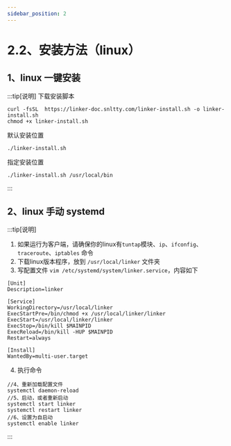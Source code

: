 ```yaml
---
sidebar_position: 2
---
```


# 2.2、安装方法（linux）

## 1、linux 一键安装
:::tip[说明]
下载安装脚本 
```
curl -fsSL  https://linker-doc.snltty.com/linker-install.sh -o linker-install.sh
chmod +x linker-install.sh
```
默认安装位置 
```
./linker-install.sh
```
指定安装位置 
```
./linker-install.sh /usr/local/bin
```
:::


## 2、linux 手动 systemd

:::tip[说明]
1. 如果运行为客户端，请确保你的linux有`tuntap`模块、`ip`、`ifconfig`、`traceroute`、`iptables` 命令
2. 下载linux版本程序，放到 `/usr/local/linker` 文件夹
3. 写配置文件 `vim /etc/systemd/system/linker.service`，内容如下
```
[Unit]
Description=linker

[Service]
WorkingDirectory=/usr/local/linker
ExecStartPre=/bin/chmod +x /usr/local/linker/linker
ExecStart=/usr/local/linker/linker
ExecStop=/bin/kill $MAINPID
ExecReload=/bin/kill -HUP $MAINPID
Restart=always

[Install]
WantedBy=multi-user.target
```
4. 执行命令
```
//4、重新加载配置文件
systemctl daemon-reload
//5、启动，或者重新启动
systemctl start linker
systemctl restart linker
//6、设置为自启动
systemctl enable linker
```
:::
